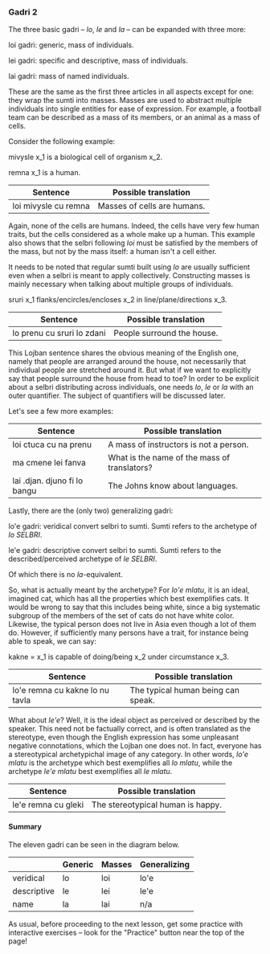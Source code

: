 ### Gadri 2

The three basic gadri &ndash; _lo_, _le_ and _la_ &ndash; can be expanded with three more:

<span class="definition-head">loi</span> gadri: generic, mass of individuals.

<span class="definition-head">lei</span> gadri: specific and descriptive, mass of individuals.

<span class="definition-head">lai</span> gadri: mass of named individuals.

These are the same as the first three articles in all aspects except for one: they wrap the sumti into masses.
Masses are used to abstract multiple individuals into single entities for ease of expression.
For example, a football team can be described as a mass of its members, or an animal as a mass of cells.

Consider the following example:

<span class="definition-head transient">mivysle</span> x_1 is a biological cell of organism x_2.

<span class="definition-head transient">remna</span> x_1 is a human.

|Sentence|Possible translation|
|--------|-----------|
|loi mivysle cu remna|Masses of cells are humans.|

Again, none of the cells are humans.
Indeed, the cells have very few human traits, but the cells considered as a whole make up a human.
This example also shows that the selbri following _loi_ must be satisfied by the members of the mass, but not by the mass itself: a human isn't a cell either.

It needs to be noted that regular sumti built using _lo_ are usually sufficient even when a selbri is meant to apply collectively.
Constructing masses is mainly necessary when talking about multiple groups of individuals.

<span class="definition-head transient">sruri</span> x_1 flanks/encircles/encloses x_2 in line/plane/directions x_3.

|Sentence|Possible translation|
|--------|-----------|
|lo prenu cu sruri lo zdani|People surround the house.|

This Lojban sentence shares the obvious meaning of the English one, namely that people are arranged around the house, not necessarily that individual people are stretched around it.
But what if we want to explicitly say that people surround the house from head to toe? In order to be explicit about a selbri distributing across individuals, one needs _lo_, _le_ or _la_ with an outer quantifier.
The subject of quantifiers will be discussed later.

Let's see a few more examples:

|Sentence|Possible translation|
|--------|-----------|
|loi ctuca cu na prenu|A mass of instructors is not a person.|
|ma cmene lei fanva|What is the name of the mass of translators?|
|lai .djan. djuno fi lo bangu|The Johns know about languages.|

Lastly, there are the (only two) generalizing gadri:

<span class="definition-head">lo'e</span> gadri: veridical convert selbri to sumti. Sumti refers to the archetype of _lo SELBRI_.

<span class="definition-head">le'e</span> gadri: descriptive convert selbri to sumti. Sumti refers to the described/perceived archetype of _le SELBRI_.

Of which there is no _la_-equivalent.

So, what is actually meant by the archetype?
For _lo'e mlatu_, it is an ideal, imagined cat, which has all the properties which best exemplifies cats.
It would be wrong to say that this includes being white, since a big systematic subgroup of the members of the set of cats do not have white color.
Likewise, the typical person does not live in Asia even though a lot of them do.
However, if sufficiently many persons have a trait, for instance being able to speak, we can say:

<span class="definition-head">kakne</span> = x_1 is capable of doing/being x_2 under circumstance x_3.

|Sentence|Possible translation|
|--------|-----------|
|lo'e remna cu kakne lo nu tavla|The typical human being can speak.|

What about _le'e_?
Well, it is the ideal object as perceived or described by the speaker.
This need not be factually correct, and is often translated as the stereotype, even though the English expression has some unpleasant negative connotations, which the Lojban one does not.
In fact, everyone has a stereotypical archetypichal image of any category.
In other words, _lo'e mlatu_ is the archetype which best exemplifies all _lo mlatu_, while the archetype _le'e mlatu_ best exemplifies all _le mlatu_.

|Sentence|Possible translation|
|--------|-----------|
|le'e remna cu gleki|The stereotypical human is happy.|

#### Summary

The eleven gadri can be seen in the diagram below.

||Generic|Masses|Generalizing|
|-|------|------|------------|
|veridical|lo|loi|lo'e|
|descriptive|le|lei|le'e|
|name|la|lai|n/a|

As usual, before proceeding to the next lesson, get some practice with interactive exercises &ndash; look for the "Practice" button near the top of the page!
